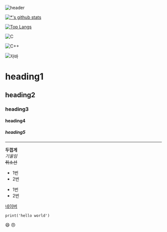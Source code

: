 ![header](https://capsule-render.vercel.app/api?type=wave&color=auto&height=300&section=header&text=깃허브%20특강&fontSize=90)

[![*'s github stats](https://github-readme-stats.vercel.app/api?username=rekjeawon88)](https://github.com/rekjeawon88)

[![Top Langs](https://github-readme-stats.vercel.app/api/top-langs/?username=rekjeawon88)](https://github.com/rekjeawon88/github-readme-stats)

![C](https://img.shields.io/badge/-C-123456?style=flat-square&logo=C&logoColor=lightblue)

![C++](https://img.shields.io/badge/-C++-123456?style=flat-square&logo=C&logoColor=skyblue)

![자바](https://img.shields.io/badge/-Java-007396?style=flat&logo=Java&logoColor=ffffff)

# heading1
## heading2
### heading3
#### heading4
##### heading5
---

**두껍게** <br>
*기울임*  <br>
~~취소선~~ <br>

*  1번
*  2번
  - 1번
  - 2번

[네이버](https://www.naver.com)

```
print('hello world')
```

😄
😠

